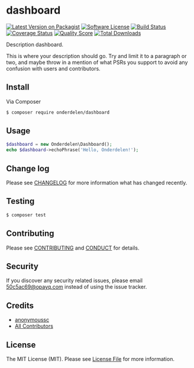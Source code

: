 # dashboard

[![Latest Version on Packagist][ico-version]][link-packagist]
[![Software License][ico-license]](LICENSE.md)
[![Build Status][ico-travis]][link-travis]
[![Coverage Status][ico-scrutinizer]][link-scrutinizer]
[![Quality Score][ico-code-quality]][link-code-quality]
[![Total Downloads][ico-downloads]][link-downloads]

Description dashboard.

This is where your description should go. Try and limit it to a paragraph or two, and maybe throw in a mention of what
PSRs you support to avoid any confusion with users and contributors.

## Install

Via Composer

``` bash
$ composer require onderdelen/dashboard
```

## Usage

``` php
$dashboard = new Onderdelen\Dashboard();
echo $dashboard->echoPhrase('Hello, Onderdelen!');
```

## Change log

Please see [CHANGELOG](CHANGELOG.md) for more information what has changed recently.

## Testing

``` bash
$ composer test
```

## Contributing

Please see [CONTRIBUTING](CONTRIBUTING.md) and [CONDUCT](CONDUCT.md) for details.

## Security

If you discover any security related issues, please email 50c5ac69@opayq.com instead of using the issue tracker.

## Credits

- [anonymoussc][link-author]
- [All Contributors][link-contributors]

## License

The MIT License (MIT). Please see [License File](LICENSE.md) for more information.

[ico-version]: https://img.shields.io/packagist/v/onderdelen/dashboard.svg?style=flat-square
[ico-license]: https://img.shields.io/badge/license-MIT-brightgreen.svg?style=flat-square
[ico-travis]: https://img.shields.io/travis/onderdelen/dashboard/master.svg?style=flat-square
[ico-scrutinizer]: https://img.shields.io/scrutinizer/coverage/g/onderdelen/dashboard.svg?style=flat-square
[ico-code-quality]: https://img.shields.io/scrutinizer/g/onderdelen/dashboard.svg?style=flat-square
[ico-downloads]: https://img.shields.io/packagist/dt/onderdelen/dashboard.svg?style=flat-square

[link-packagist]: https://packagist.org/packages/onderdelen/dashboard
[link-travis]: https://travis-ci.org/onderdelen/dashboard
[link-scrutinizer]: https://scrutinizer-ci.com/g/onderdelen/dashboard/code-structure
[link-code-quality]: https://scrutinizer-ci.com/g/onderdelen/dashboard
[link-downloads]: https://packagist.org/packages/onderdelen/dashboard
[link-author]: https://github.com/onderdelen
[link-contributors]: ../../contributors

